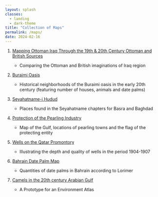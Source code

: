 ```yaml
---
layout: splash
classes:
  - landing
  - dark-theme
title: "Collection of Maps"
permalink: /maps/
date: 2024-02-16
---
```



1. [Mapping Ottoman Iraq Through the 19th & 20th Century Ottoman and British Sources](/seyandlor/)
	- Comparing the Ottoman and British imaginations of Iraq region

2. [Buraimi Oasis](/buraimi/)

	- Historical neighborhoods of the Buraimi oasis in the early 20th century (featuring number of houses, animals and date palms)
 
3. [Seyahatname-i Hudud](/seyahatname/)

	- Places found in the Seyahatname chapters for Basra and Baghdad

4. [Protection of the Pearling Industry](/pearl/)

	- Map of the Gulf, locations of pearling towns and the flag of the protecting entity

5. [Wells on the Qatar Promontory](/wells/)

	- Illustrating the depth and quality of wells in the period 1904-1907

6. [Bahrain Date Palm Map](/bahraindate/)

	- Quantities of date palms in Bahrain according to Lorimer

7. [Camels in the 20th century Arabian Gulf](/camels/)

	- A Prototype for an Environment Atlas


